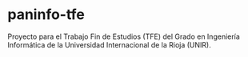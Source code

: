 # paninfo-tfe
Proyecto para el Trabajo Fin de Estudios (TFE)  del Grado en Ingeniería Informática de la Universidad Internacional de la Rioja (UNIR).
